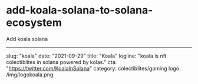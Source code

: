 # add-koala-solana-to-solana-ecosystem
Add koala solana

---
slug: "koala"
date: "2021-09-29"
title: "Koala"
logline: "koala is nft colectiblites in solana powered by kolas."
cta: "https://twitter.com/KoalaInSolana"
category: colectiblites/gaming
logo: /img/logokoala.png
